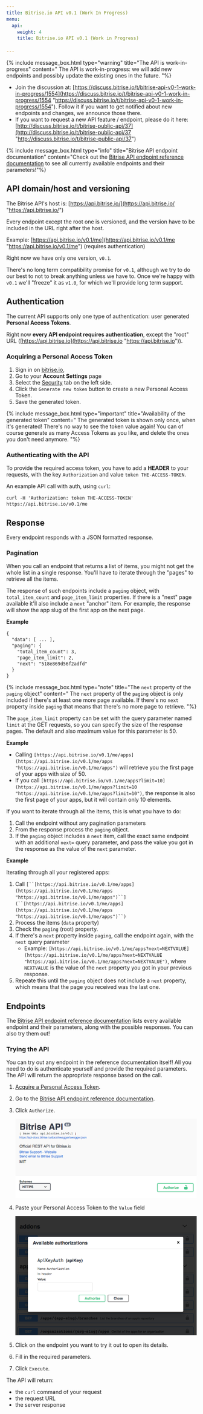 ```yaml
---
title: Bitrise.io API v0.1 (Work In Progress)
menu:
  api:
    weight: 4
    title: Bitrise.io API v0.1 (Work in Progress)

---
```

{% include message_box.html type="warning" title="The API is work-in-progress" content=" The API is work-in-progress: we will add new endpoints and possibly update the existing ones in the future. "%}

* Join the discussion at: [https://discuss.bitrise.io/t/bitrise-api-v0-1-work-in-progress/1554](https://discuss.bitrise.io/t/bitrise-api-v0-1-work-in-progress/1554 "https://discuss.bitrise.io/t/bitrise-api-v0-1-work-in-progress/1554"). Follow it if you want to get notified about new endpoints and changes, we announce those there.
* If you want to request a new API feature / endpoint, please do it here: [http://discuss.bitrise.io/t/bitrise-public-api/37](http://discuss.bitrise.io/t/bitrise-public-api/37 "http://discuss.bitrise.io/t/bitrise-public-api/37")

{% include message_box.html type="info" title="Bitrise API endpoint documentation" content="Check out the [Bitrise API endpoint reference documentation](https://api-docs.bitrise.io) to see all currently available endpoints and their parameters!"%}

## API domain/host and versioning

The Bitrise API's host is: [https://api.bitrise.io/](https://api.bitrise.io/ "https://api.bitrise.io/")

Every endpoint except the root one is versioned, and the version have to be included in the URL right after the host.

Example: [https://api.bitrise.io/v0.1/me](https://api.bitrise.io/v0.1/me "https://api.bitrise.io/v0.1/me") (requires authentication)

Right now we have only one version, `v0.1`.

There's no long term compatibility promise for `v0.1`, although we try to do our best to not to break anything unless we have to. Once we're happy with `v0.1` we'll "freeze" it as `v1.0`, for which we'll provide long term support.

## Authentication

The current API supports only one type of authentication: user generated **Personal Access Tokens**.

Right now **every API endpoint requires authentication**, except the "root" URL ([https://api.bitrise.io](https://api.bitrise.io "https://api.bitrise.io")).

### Acquiring a Personal Access Token

1. Sign in on [bitrise.io](https://www.bitrise.io),
2. Go to your **Account Settings** page
3. Select the [Security](https://www.bitrise.io/me/profile#/security) tab on the left side.
4. Click the `Generate new token` button to create a new Personal Access Token.
5. Save the generated token.

{% include message_box.html type="important" title="Availability of the generated token" content=" The generated token is shown only once, when it's generated! There's no way to see the token value again! You can of course generate as many Access Tokens as you like, and delete the ones you don't need anymore. "%}

### Authenticating with the API

To provide the required access token, you have to add a **HEADER** to your requests, with the key `Authorization` and value `token THE-ACCESS-TOKEN`.

An example API call with auth, using `curl`:

    curl -H 'Authorization: token THE-ACCESS-TOKEN' https://api.bitrise.io/v0.1/me

## Response

Every endpoint responds with a JSON formatted response.

### Pagination

When you call an endpoint that returns a list of items, you might not get the whole list in a single response. You'll have to iterate through the "pages" to retrieve all the items.

The response of such endpoints include a `paging` object, with `total_item_count` and `page_item_limit` properties. If there is a "next" page available it'll also include a `next` "anchor" item. For example, the response will show the app slug of the first app on the next page.

**Example**

    {
      "data": [ ... ],
      "paging": {
        "total_item_count": 3,
        "page_item_limit": 2,
        "next": "518e869d56f2adfd"
      }
    }

{% include message_box.html type="note" title="The `next` property of the `paging` object" content=" The `next` property of the `paging` object is only included if there's at least one more page available. If there's no `next` property inside `paging` that means that there's no more page to retrieve. "%}

The `page_item_limit` property can be set with the query parameter named `limit` at the GET requests, so you can specify the size of the response pages. The default and also maximum value for this parameter is 50.

**Example**

* Calling `[https://api.bitrise.io/v0.1/me/apps](https://api.bitrise.io/v0.1/me/apps "https://api.bitrise.io/v0.1/me/apps")` will retrieve you the first page of your apps with size of 50.
* If you call `[https://api.bitrise.io/v0.1/me/apps?limit=10](https://api.bitrise.io/v0.1/me/apps?limit=10 "https://api.bitrise.io/v0.1/me/apps?limit=10")`, the response is also the first page of your apps, but it will contain only 10 elements.

If you want to iterate through all the items, this is what you have to do:

1. Call the endpoint without any pagination parameters
2. From the response process the `paging` object.
3. If the `paging` object includes a `next` item, call the exact same endpoint with an additional `next=` query parameter, and pass the value you got in the response as the value of the `next` parameter.

**Example**

Iterating through all your registered apps: 

1. Call `[``[https://api.bitrise.io/v0.1/me/apps](https://api.bitrise.io/v0.1/me/apps "https://api.bitrise.io/v0.1/me/apps")``](``[https://api.bitrise.io/v0.1/me/apps](https://api.bitrise.io/v0.1/me/apps "https://api.bitrise.io/v0.1/me/apps")``)`
2. Process the items (`data` property)
3. Check the `paging` (root) property.
4. If there's a `next` property inside `paging`, call the endpoint again, with the `next` query parameter
   * Example: `[https://api.bitrise.io/v0.1/me/apps?next=NEXTVALUE](https://api.bitrise.io/v0.1/me/apps?next=NEXTVALUE "https://api.bitrise.io/v0.1/me/apps?next=NEXTVALUE")`, where `NEXTVALUE` is the value of the `next` property you got in your previous response.
5. Repeate this until the `paging` object does not include a `next` property, which means that the page you received was the last one.

## Endpoints

The [Bitrise API endpoint reference documentation](https://api-docs.bitrise.io) lists every available endpoint and their parameters, along with the possible responses. You can also try them out! 

### Trying the API

You can try out any endpoint in the reference documentation itself! All you need to do is authenticate yourself and provide the required parameters. The API will return the appropriate response based on the call. 

1. [Acquire a Personal Access Token](/api/v0.1#acquiring-a-personal-access-token). 
2. Go to the [Bitrise API endpoint reference documentation](https://api-docs.bitrise.io).
3. Click `Authorize`. 

   ![](/img/authorize.png)
4. Paste your Personal Access Token to the `Value` field

   ![](/img/available-auth.png)
5. Click on the endpoint you want to try it out to open its details. 
6. Fill in the required parameters. 
7. Click `Execute`. 

The API will return:

* the `curl` command of your request 
* the request URL
* the server response 